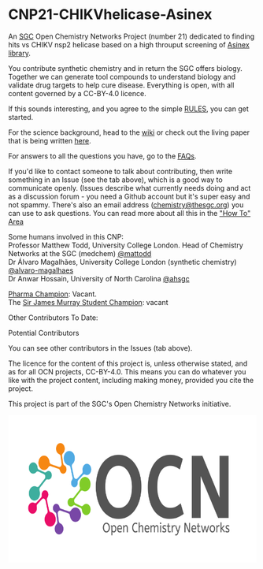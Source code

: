 # CNP21-CHIKVhelicase-Asinex

An [SGC]((https://www.thesgc.org/)) Open Chemistry Networks Project (number 21) dedicated to finding hits vs CHIKV nsp2 helicase based on a high throuput screening of [Asinex library](https://www.asinex.com).

You contribute synthetic chemistry and in return the SGC offers biology. Together we can generate tool compounds to understand biology and validate drug targets to help cure disease. Everything is open, with all content governed by a CC-BY-4.0 licence.

If this sounds interesting, and you agree to the simple [RULES](https://www.thesgc.org/sgc-open-chemistry-networks/terms-of-use), you can get started.

For the science background, head to the [wiki](https://github.com/StructuralGenomicsConsortium/CNP8-Nsp13-Indoles/wiki) or check out the living paper that is being written [here](https://github.com/StructuralGenomicsConsortium/CNP10-CHIKV-Naphthoquinone/wiki/The-Story-So-Far).

For answers to all the questions you have, go to the [FAQs](https://www.thesgc.org/sgc-open-chemistry-networks/faq).

If you'd like to contact someone to talk about contributing, then write something in an Issue (see the tab above), which is a good way to communicate openly. (Issues describe what currently needs doing and act as a discussion forum - you need a Github account but it's super easy and not spammy. There's also an email address (chemistry@thesgc.org) you can use to ask questions. You can read more about all this in the ["How To" Area](https://github.com/StructuralGenomicsConsortium/Chemistry_TechOps_HowTo/wiki)

Some humans involved in this CNP:  
Professor Matthew Todd, University College London. Head of Chemistry Networks at the SGC (medchem) [@mattodd](https://github.com/mattodd)  
Dr Álvaro Magalhães, University College London (synthetic chemistry) [@alvaro-magalhaes](https://github.com/alvaro-magalhaes)  
Dr Anwar Hossain, University of North Carolina [@ahsgc](https://github.com/ahsgc)

 

[Pharma Champion](https://github.com/StructuralGenomicsConsortium/Chemistry_TechOps_HowTo/wiki/Pharma-Industry-Champions): Vacant.    
The [Sir James Murray Student Champion](https://www.thesgc.org/sgc-open-chemistry-networks/champions-program): vacant

Other Contributors To Date:  



Potential Contributors
 

You can see other contributors in the Issues (tab above).

The licence for the content of this project is, unless otherwise stated, and as for all OCN projects, CC-BY-4.0. This means you can do whatever you like with the project content, including making money, provided you cite the project.

This project is part of the SGC's Open Chemistry Networks initiative.

<a href="url"><img src="https://github.com/StructuralGenomicsConsortium/Chemistry_TechOps_HowTo/blob/main/Open%20Chemistry%20Networks%20Logos/OCN_Logo_Final_smban.png?raw=true" align="centre" height="300" ></a>
